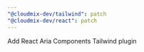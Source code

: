 ```yaml
---
"@cloudmix-dev/tailwind": patch
"@cloudmix-dev/react": patch
---
```


Add React Aria Components Tailwind plugin
